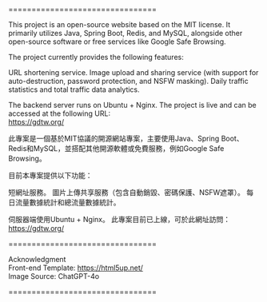 ================================

This project is an open-source website based on the MIT license. It primarily utilizes Java, Spring Boot, Redis, and MySQL, alongside other open-source software or free services like Google Safe Browsing.

The project currently provides the following features:

URL shortening service.
Image upload and sharing service (with support for auto-destruction, password protection, and NSFW masking).
Daily traffic statistics and total traffic data analytics.

The backend server runs on Ubuntu + Nginx.
The project is live and can be accessed at the following URL:   
https://gdtw.org/

此專案是一個基於MIT協議的開源網站專案，主要使用Java、Spring Boot、Redis和MySQL，並搭配其他開源軟體或免費服務，例如Google Safe Browsing。

目前本專案提供以下功能：

短網址服務。
圖片上傳共享服務（包含自動銷毀、密碼保護、NSFW遮罩）。
每日流量數據統計和總流量數據統計。

伺服器端使用Ubuntu + Nginx。
此專案目前已上線，可於此網址訪問：   
https://gdtw.org/

================================

Acknowledgment  
Front-end Template: https://html5up.net/  
Image Source: ChatGPT-4o

================================
